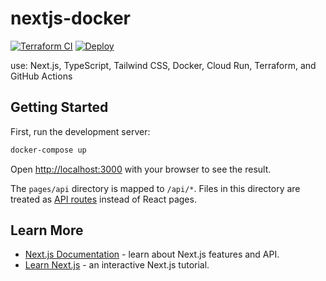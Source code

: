 # nextjs-docker

[![Terraform CI](https://github.com/Fukkatsuso/nextjs-docker/actions/workflows/terraform-ci.yml/badge.svg)](https://github.com/Fukkatsuso/nextjs-docker/actions/workflows/terraform-ci.yml)
[![Deploy](https://github.com/Fukkatsuso/nextjs-docker/actions/workflows/deploy.yml/badge.svg)](https://github.com/Fukkatsuso/nextjs-docker/actions/workflows/deploy.yml)

use: Next.js, TypeScript, Tailwind CSS, Docker, Cloud Run, Terraform, and GitHub Actions

## Getting Started

First, run the development server:

```bash
docker-compose up
```

Open [http://localhost:3000](http://localhost:3000) with your browser to see the result.

The `pages/api` directory is mapped to `/api/*`. Files in this directory are treated as [API routes](https://nextjs.org/docs/api-routes/introduction) instead of React pages.

## Learn More

- [Next.js Documentation](https://nextjs.org/docs) - learn about Next.js features and API.
- [Learn Next.js](https://nextjs.org/learn) - an interactive Next.js tutorial.
